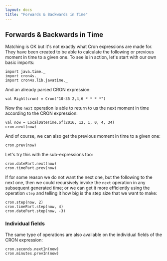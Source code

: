 ```yaml
---
layout: docs
title: "Forwards & Backwards in Time"
---
```


## Forwards & Backwards in Time

Matching is OK but it's not exactly what Cron expressions are made for. They have
been created to be able to calculate the following or previous moment in time to
a given one. To see is in action, let's start with our own basic imports:

```tut:silent
import java.time._
import cron4s._
import cron4s.lib.javatime._
```

And an already parsed CRON expression:

```tut
val Right(cron) = Cron("10-35 2,4,6 * * * *")
```

Now the `next` operation is able to return to us the next moment in time according
to the CRON expression:

```tut
val now = LocalDateTime.of(2016, 12, 1, 0, 4, 34)
cron.next(now)
```

And of course, we can also get the previous moment in time to a given one:

```tut
cron.prev(now)
```

Let's try this with the sub-expressions too:

```tut
cron.datePart.next(now)
cron.timePart.prev(now)
```

If for some reason we do not want the next one, but the following to the next one,
then we could recursively invoke the `next` operation in any subsequent generated
time; or we can get it more efficiently using the operation `step` and telling it
how big is the step size that we want to make:

```tut
cron.step(now, 2)
cron.timePart.step(now, 4)
cron.datePart.step(now, -3)
```

### Individual fields

The same type of operations are also available on the individual fields of the CRON
expression:

```tut
cron.seconds.nextIn(now)
cron.minutes.prevIn(now)
```